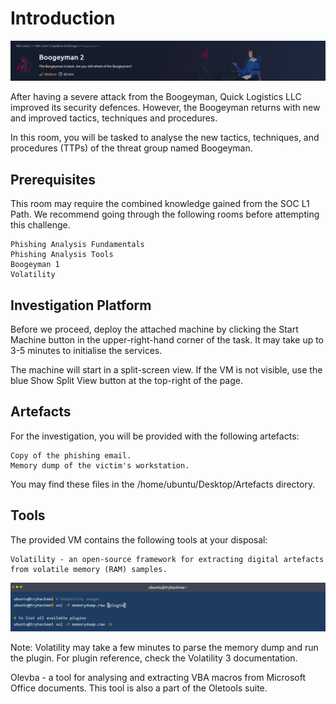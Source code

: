 # Introduction
<div>
<img src="https://github.com/Modern-Wizard/Introductionboogey/blob/main/ss1.png" />
</div>

After having a severe attack from the Boogeyman, Quick Logistics LLC improved its security defences. However, the Boogeyman returns with new and improved tactics, techniques and procedures. 

In this room, you will be tasked to analyse the new tactics, techniques, and procedures (TTPs) of the threat group named Boogeyman. 

## Prerequisites
This room may require the combined knowledge gained from the SOC L1 Path. We recommend going through the following rooms before attempting this challenge.

    Phishing Analysis Fundamentals
    Phishing Analysis Tools
    Boogeyman 1
    Volatility

## Investigation Platform
Before we proceed, deploy the attached machine by clicking the Start Machine button in the upper-right-hand corner of the task. It may take up to 3-5 minutes to initialise the services.

The machine will start in a split-screen view. If the VM is not visible, use the blue Show Split View button at the top-right of the page.

## Artefacts
For the investigation, you will be provided with the following artefacts:

    Copy of the phishing email.
    Memory dump of the victim's workstation.

You may find these files in the /home/ubuntu/Desktop/Artefacts directory.

## Tools
﻿The provided VM contains the following tools at your disposal:

    Volatility - an open-source framework for extracting digital artefacts from volatile memory (RAM) samples.
    
<div>
<img src="https://github.com/Modern-Wizard/Introductionboogey/blob/main/ss2.png" />
</div>

Note: Volatility may take a few minutes to parse the memory dump and run the plugin. For plugin reference, check the Volatility 3 documentation.

Olevba - a tool for analysing and extracting VBA macros from Microsoft Office documents. This tool is also a part of the Oletools suite.

<div>
<img src="" />
</div>

